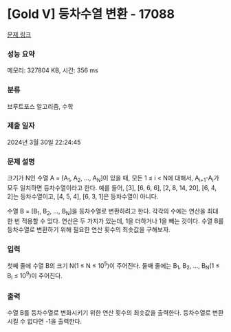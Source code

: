 # [Gold V] 등차수열 변환 - 17088 

[문제 링크](https://www.acmicpc.net/problem/17088) 

### 성능 요약

메모리: 327804 KB, 시간: 356 ms

### 분류

브루트포스 알고리즘, 수학

### 제출 일자

2024년 3월 30일 22:24:45

### 문제 설명

<p>크기가 N인 수열 A = [A<sub>1</sub>, A<sub>2</sub>, ..., A<sub>N</sub>]이 있을 때, 모든 1 ≤ i < N에 대해서, A<sub>i+1</sub>-A<sub>i</sub>가 모두 일치하면 등차수열이라고 한다. 예를 들어, [3], [6, 6, 6], [2, 8, 14, 20], [6, 4, 2]는 등차수열이고, [4, 5, 4], [6, 3, 1]은 등차수열이 아니다.</p>

<p>수열 B = [B<sub>1</sub>, B<sub>2</sub>, ..., B<sub>N</sub>]을 등차수열로 변환하려고 한다. 각각의 수에는 연산을 최대 한 번 적용할 수 있다. 연산은 두 가지가 있는데, 1을 더하거나 1을 빼는 것이다. 수열 B를 등차수열로 변환하기 위해 필요한 연산 횟수의 최솟값을 구해보자.</p>

### 입력 

 <p>첫째 줄에 수열 B의 크기 N(1 ≤ N ≤ 10<sup>5</sup>)이 주어진다. 둘째 줄에는 B<sub>1</sub>, B<sub>2</sub>, ..., B<sub>N</sub>(1 ≤ B<sub>i</sub> ≤ 10<sup>9</sup>)이 주어진다.</p>

### 출력 

 <p>수열 B를 등차수열로 변화시키기 위한 연산 횟수의 최솟값을 출력한다. 등차수열로 변환시킬 수 없다면 -1을 출력한다.</p>


